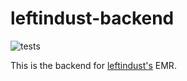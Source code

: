 # leftindust-backend
![tests](https://github.com/leftindust/leftindust-backend/actions/workflows/tests.yml/badge.svg)


This is the backend for [leftindust's](https://leftindust.com) EMR.

